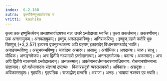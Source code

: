 ```yaml
---
index:  6.2.160
sutra:  कृत्यौकैष्णुच्चार्वादयश् च
vritti:  kashika 
---
```


कृत्य उक इष्णुचित्येवम् अन्ताश्चार्वादयश्च नञः उत्तरे ऽन्तोदात्ताः भवन्ति। कृत्य अकर्तव्यम्। अकरणीयम्। उक अनागामुकम्। अनपलाषुकम्। इष्णुच् अनलङ्करिष्णुः। अनिराकरिष्णुः। इष्णुज् ग्रहणे कर्तरि भुवः खिष्णुच् (*3,2.57) इत्यस्य द्व्यनुबन्धकस्य अपि ग्रहणम् इकारादेर् विधानसामर्थ्याद् भवति। अनाढ्यम्भविष्णुः। असुभगम्भविष्णुः। चार्वादयः अचारुः। असाधुः। अयौधिकः। अवदान्यः। चारु। साधु। यौधिक। अनङ्गमेजय। अत्र द्वितीये नञ्समासे ऽन्तोदात्तत्वम्। अननङ्गमेजयः। वदान्य। अकस्मात्। अत्र अपि द्वितीये नञ्समासे ऽन्तोदात्तत्वम्। अनकस्मात्। अवर्तमानवर्धमानत्वरमाणध्रियमाण. रोचमानशोभमानाः संज्ञायाम्। एते वर्तमानादयः संज्ञायां द्रष्दव्याः। विकारसदृशे व्यस्तसमस्ते। अविकारः। असदृशः। अविकारसदृशः। गृहपति। गृहपतिक। राजाह्नोश् छन्दसि। अराजा। अनहः। भाषायां नञ्स्वर एव भवति।

